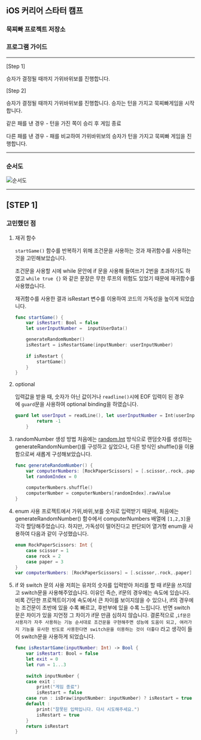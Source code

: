 ## iOS 커리어 스타터 캠프

### 묵찌빠 프로젝트 저장소

### 프로그램 가이드

---

[Step 1] 

승자가 결정될 때까지 가위바위보를 진행합니다. 

[Step 2]

승자가 결정될 때까지 가위바위보를 진행합니다. 승자는 턴을 가지고 묵찌빠게임을 시작합니다.

같은 패를 낸 경우 - 턴을 가진 쪽이 승리 후 게임 종료

다른 패를 낸 경우 - 패를 비교하여 가위바위보의 승자가 턴을 가지고 묵찌빠 게임을 진행합니다.

---

### 순서도

![순서도](https://user-images.githubusercontent.com/40068674/137440011-79ebd873-1f81-4894-925f-c3a4f2ecce3a.png)

---

## [STEP 1]

### 고민했던 점

1. 재귀 함수
    
    `startGame()` 함수를 반복하기 위해 조건문을 사용하는 것과 재귀함수를 사용하는 것을 고민해보았습니다.
    
    조건문을 사용할 시에 while 문안에 if 문을 사용해 들여쓰기 2번을 초과하기도 하였고 `while true {}` 와 같은 문장은 무한 루프의 위험도 있었기 때문에 재귀함수를 사용했습니다.
    
    재귀함수를 사용한 결과 isRestart 변수를 이용하여 코드의 가독성을 높이게 되었습니다.
    
    ```swift
    func startGame() {
        var isRestart: Bool = false
        let userInputNumber =  inputUserData()
    
        generateRandomNumber()
        isRestart = isRestartGame(inputNumber: userInputNumber)
        
        if isRestart {
            startGame()
        }
    }
    ```
    

1. optional
    
    입력값을 받을 때, 숫자가 아닌 값이거나 `readline()`시에 EOF 입력이 된 경우에 `guard`문을 사용하여 optional binding을 하였습니다.
    
    ```swift
    guard let userInput = readLine(), let userInputNumber = Int(userInput) else {
            return -1
        }
    ```
    
2. randomNumber 생성 방법
처음에는 [random.Int](http://random.int/) 방식으로 랜덤숫자를 생성하는 generateRandomNumber()를 구성하고 싶었으나, 다른 방식인 shuffle()을 이용함으로써 새롭게 구성해보았습니다.
    
    ```swift
    func generateRandomNumber() {
        var computerNumbers: [RockPaperScissors] = [.scissor,.rock,.paper]
        let randomIndex = 0
        
        computerNumbers.shuffle()
        computerNumber = computerNumbers[randomIndex].rawValue
    }
    ```
    
3. enum 사용
프로젝트에서 가위,바위,보를 숫자로 입력받기 때문에, 처음에는 generateRandomNumber() 함수에서 computerNumbers 배열에 `[1,2,3]`을 각각 할당해주었습니다. 하지만, 가독성이 떨어진다고 판단되어 열거형 enum을 사용하여 다음과 같이 구성했습니다.
    
    ```swift
    enum RockPaperScissors: Int {
        case scissor = 1
        case rock = 2
        case paper = 3
    }
    var computerNumbers: [RockPaperScissors] = [.scissor,.rock,.paper]
    ```
    
4. if 와 switch 문의 사용
저희는 유저의 숫자를 입력받아 처리를 할 때 if문을 쓰지않고 switch문을 사용해주었습니다. 이유인 즉슨, if문의 경우에는 속도에 있습니다. 비록 간단한 프로젝트이기에 속도에서 큰 차이를 보이지않을 수 있으나, if의 경우에는 조건문이 초반에 있을 수록 빠르고, 후반부에 있을 수록 느립니다. 반면 switch문은 차이가 있을 지언정 그 차이가 if문 만큼 심하지 않습니다. 결론적으로 ,`if문은 사용자가 자주 사용하는 기능 순서대로 조건문을 구현해주면 성능에 도움이 되고, 여러가지 기능을 유사한 빈도로 사용한다면 switch문을 이용하는 것이 더좋다` 라고 생각이 들어 switch문을 사용하게 되었습니다.

    
    ```swift
    func isRestartGame(inputNumber: Int) -> Bool {
        var isRestart: Bool = false
        let exit = 0
        let run = 1...3
        
        switch inputNumber {
        case exit :
            print("게임 종료")
            isRestart = false
        case run : isDraw(inputNumber: inputNumber) ? isRestart = true : playGame(inputNumber: inputNumber)
        default :
            print("잘못된 입력입니다. 다시 시도해주세요.")
            isRestart = true
        }
        return isRestart
    }
    ```
